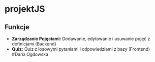 # projektJS
## Funkcje
- **Zarządzanie Pojęciami:** Dodawanie, edytowanie i usuwanie pojęć z definicjami (Backend)
- **Quiz:** Quiz z losowymi pytaniami i odpowiedziami z bazy (Frontend)
#Daria Ogdowska